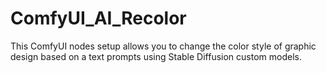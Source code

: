 # ComfyUI_AI_Recolor
This ComfyUI nodes setup allows you to change the color style of graphic design based on a text prompts using Stable Diffusion custom models.
